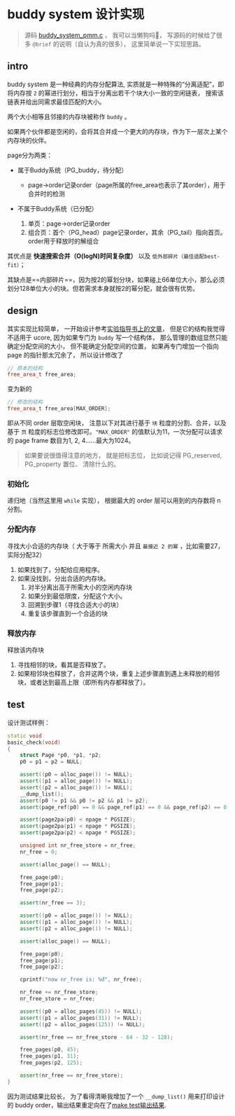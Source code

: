 # buddy system 设计实现

> 源码 [buddy_system_pmm.c](./kern/mm/buddy_system_pmm.c) ， 我可以当懒狗吗🤧， 写源码的时候给了很多 `@brief` 的说明（自认为真的很多）， 这里简单说一下实现思路。

## intro

buddy system 是一种经典的内存分配算法, 实质就是一种特殊的“分离适配”，即将内存按 `2` 的幂进行划分，相当于分离出若干个块大小一致的空闲链表， 搜索该链表并给出同需求最佳匹配的大小。

两个大小相等且邻接的内存块被称作 `buddy` 。

如果两个伙伴都是空闲的，会将其合并成一个更大的内存块，作为下一层次上某个内存块的伙伴。

page分为两类：

- 属于Buddy系统（PG_buddy，待分配）
  - page->order记录order（page所属的free_area也表示了其order），用于合并时的检测

- 不属于Buddy系统（已分配）
  1. 单页：page->order记录order
  2. 组合页：首个（PG_head）page记录order，其余（PG_tail）指向首页。order用于释放时的解组合

其优点是 **快速搜索合并（O(logN)时间复杂度）** 以及 `低外部碎片（最佳适配best-fit）`；

其缺点是==内部碎片==，因为按2的幂划分块，如果碰上66单位大小，那么必须划分128单位大小的块。但若需求本身就按2的幂分配，就会很有优势。

## design

其实实现比较简单， 一开始设计参考[实验指导书上的文章](http://coolshell.cn/articles/10427.html)， 但是它的结构我觉得不适用于 ucore, 因为如果专门为 `buddy` 写一个结构体， 那么管理的数组显然只能确定分配空间的大小， 但不能确定分配空间的位置， 如果再专门增加一个指向 page 的指针那太冗余了， 所以设计修改了 

```cpp
// 原本的结构
free_area_t free_area;
```

变为新的

```cpp
// 修改的结构
free_area_t free_area[MAX_ORDER];
```

即从不同 order 层取空闲块， 注意以下对其进行基于 `块` 粒度的分割、合并，以及基于 `页` 粒度的标志位修改即可。`"MAX_ORDER"` 的值默认为11，一次分配可以请求的 page frame 数目为1, 2, 4……最大为1024。

> 如果要说很值得注意的地方， 就是把标志位， 比如说记得 PG_reserved, PG_property 置位、 清除什么的。

### 初始化

递归地（当然这里用 `while` 实现）， 根据最大的 order 层可以用到的内存数将 n 分割。

### 分配内存

寻找大小合适的内存块（ 大于等于 所需大小 并且 `最接近 2 的幂` ，比如需要27，实际分配32）

1. 如果找到了，分配给应用程序。
2. 如果没找到，分出合适的内存块。
   1. 对半分离出高于所需大小的空闲内存块
   2. 如果分到最低限度，分配这个大小。
   3. 回溯到步骤1（寻找合适大小的块）
   4. 重复该步骤直到一个合适的块

### 释放内存

释放该内存块

1. 寻找相邻的块，看其是否释放了。
2. 如果相邻块也释放了，合并这两个块，重复上述步骤直到遇上未释放的相邻块，或者达到最高上限（即所有内存都释放了）。

## test

设计测试样例：

```cpp
static void
basic_check(void)
{
    struct Page *p0, *p1, *p2;
    p0 = p1 = p2 = NULL;

    assert((p0 = alloc_page()) != NULL);
    assert((p1 = alloc_page()) != NULL);
    assert((p2 = alloc_page()) != NULL);
    __dump_list();
    assert(p0 != p1 && p0 != p2 && p1 != p2);
    assert(page_ref(p0) == 0 && page_ref(p1) == 0 && page_ref(p2) == 0);

    assert(page2pa(p0) < npage * PGSIZE);
    assert(page2pa(p1) < npage * PGSIZE);
    assert(page2pa(p2) < npage * PGSIZE);

    unsigned int nr_free_store = nr_free;
    nr_free = 0;

    assert(alloc_page() == NULL);

    free_page(p0);
    free_page(p1);
    free_page(p2);

    assert(nr_free == 3);

    assert((p0 = alloc_page()) != NULL);
    assert((p1 = alloc_page()) != NULL);
    assert((p2 = alloc_page()) != NULL);

    assert(alloc_page() == NULL);

    free_page(p0);
    free_page(p1);
    free_page(p2);

    cprintf("now nr_free is: %d", nr_free);

    nr_free += nr_free_store;
    nr_free_store = nr_free;

    assert((p0 = alloc_pages(45)) != NULL);
    assert((p1 = alloc_pages(31)) != NULL);
    assert((p2 = alloc_pages(125)) != NULL);

    assert(nr_free == nr_free_store - 64 - 32 - 128);

    free_pages(p0, 45);
    free_pages(p1, 31);
    free_pages(p2, 125);

    assert(nr_free == nr_free_store);
}
```

因为测试结果比较长， 为了看得清晰我增加了一个 `__dump_list()` 用来打印设计的 buddy order，输出结果重定向在了[make test输出结果](./test.txt).